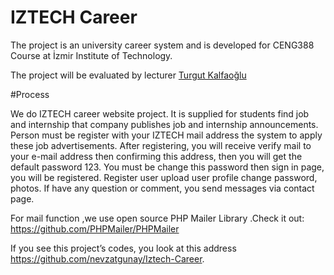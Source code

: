 # IZTECH Career

The project is an university career system and is developed for CENG388 Course at İzmir Institute of Technology.

The project will be evaluated by lecturer <a href="http://kalfaoglu.com">Turgut Kalfaoğlu</a>

#Process

We do IZTECH career website project. It is supplied for students find job and internship that company publishes job and 
internship announcements. Person must be register with your IZTECH mail address the system to apply these job advertisements.
After registering, you will receive verify mail to your e-mail address then confirming this address, then you will get the default
password 123. You must be change this password then sign in page, you will be registered. Register user upload user profile change
password, photos. If have any question or comment, you send messages via contact page. 

For mail function ,we use open source PHP Mailer Library .Check it out: https://github.com/PHPMailer/PHPMailer

If you see this project’s codes, you look at this address https://github.com/nevzatgunay/Iztech-Career.


